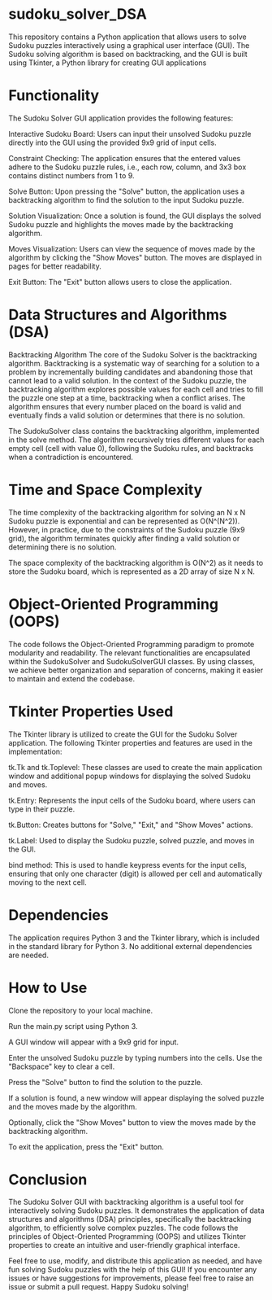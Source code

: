 # sudoku_solver_DSA
This repository contains a Python application that allows users to solve Sudoku puzzles interactively using a graphical user interface (GUI). The Sudoku solving algorithm is based on backtracking, and the GUI is built using Tkinter, a Python library for creating GUI applications
# Functionality
The Sudoku Solver GUI application provides the following features:

Interactive Sudoku Board: Users can input their unsolved Sudoku puzzle directly into the GUI using the provided 9x9 grid of input cells.

Constraint Checking: The application ensures that the entered values adhere to the Sudoku puzzle rules, i.e., each row, column, and 3x3 box contains distinct numbers from 1 to 9.

Solve Button: Upon pressing the "Solve" button, the application uses a backtracking algorithm to find the solution to the input Sudoku puzzle.

Solution Visualization: Once a solution is found, the GUI displays the solved Sudoku puzzle and highlights the moves made by the backtracking algorithm.

Moves Visualization: Users can view the sequence of moves made by the algorithm by clicking the "Show Moves" button. The moves are displayed in pages for better readability.

Exit Button: The "Exit" button allows users to close the application.

# Data Structures and Algorithms (DSA)
Backtracking Algorithm
The core of the Sudoku Solver is the backtracking algorithm. Backtracking is a systematic way of searching for a solution to a problem by incrementally building candidates and abandoning those that cannot lead to a valid solution. In the context of the Sudoku puzzle, the backtracking algorithm explores possible values for each cell and tries to fill the puzzle one step at a time, backtracking when a conflict arises. The algorithm ensures that every number placed on the board is valid and eventually finds a valid solution or determines that there is no solution.

The SudokuSolver class contains the backtracking algorithm, implemented in the solve method. The algorithm recursively tries different values for each empty cell (cell with value 0), following the Sudoku rules, and backtracks when a contradiction is encountered.

# Time and Space Complexity
The time complexity of the backtracking algorithm for solving an N x N Sudoku puzzle is exponential and can be represented as O(N^(N^2)). However, in practice, due to the constraints of the Sudoku puzzle (9x9 grid), the algorithm terminates quickly after finding a valid solution or determining there is no solution.

The space complexity of the backtracking algorithm is O(N^2) as it needs to store the Sudoku board, which is represented as a 2D array of size N x N.

# Object-Oriented Programming (OOPS)
The code follows the Object-Oriented Programming paradigm to promote modularity and readability. The relevant functionalities are encapsulated within the SudokuSolver and SudokuSolverGUI classes. By using classes, we achieve better organization and separation of concerns, making it easier to maintain and extend the codebase.

# Tkinter Properties Used
The Tkinter library is utilized to create the GUI for the Sudoku Solver application. The following Tkinter properties and features are used in the implementation:

tk.Tk and tk.Toplevel: These classes are used to create the main application window and additional popup windows for displaying the solved Sudoku and moves.

tk.Entry: Represents the input cells of the Sudoku board, where users can type in their puzzle.

tk.Button: Creates buttons for "Solve," "Exit," and "Show Moves" actions.

tk.Label: Used to display the Sudoku puzzle, solved puzzle, and moves in the GUI.

bind method: This is used to handle keypress events for the input cells, ensuring that only one character (digit) is allowed per cell and automatically moving to the next cell.

# Dependencies
The application requires Python 3 and the Tkinter library, which is included in the standard library for Python 3. No additional external dependencies are needed.

# How to Use
Clone the repository to your local machine.

Run the main.py script using Python 3.

A GUI window will appear with a 9x9 grid for input.

Enter the unsolved Sudoku puzzle by typing numbers into the cells. Use the "Backspace" key to clear a cell.

Press the "Solve" button to find the solution to the puzzle.

If a solution is found, a new window will appear displaying the solved puzzle and the moves made by the algorithm.

Optionally, click the "Show Moves" button to view the moves made by the backtracking algorithm.

To exit the application, press the "Exit" button.

# Conclusion
The Sudoku Solver GUI with backtracking algorithm is a useful tool for interactively solving Sudoku puzzles. It demonstrates the application of data structures and algorithms (DSA) principles, specifically the backtracking algorithm, to efficiently solve complex puzzles. The code follows the principles of Object-Oriented Programming (OOPS) and utilizes Tkinter properties to create an intuitive and user-friendly graphical interface.

Feel free to use, modify, and distribute this application as needed, and have fun solving Sudoku puzzles with the help of this GUI! If you encounter any issues or have suggestions for improvements, please feel free to raise an issue or submit a pull request. Happy Sudoku solving!
